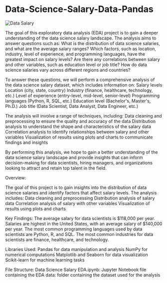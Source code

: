 # Data-Science-Salary-Data-Pandas

![Data Salary](https://github.com/user-attachments/assets/23350465-7854-481d-a2f9-10f48368e1e7)


The goal of this exploratory data analysis (EDA) project is to gain a deeper understanding of the data science salary landscape. The analysis aims to answer questions such as:
What is the distribution of data science salaries, and what are the average salary ranges?
Which factors, such as location, industry, level of experience, and programming languages, have the greatest impact on salary levels?
Are there any correlations between salary and other variables, such as education level or job title?
How do data science salaries vary across different regions and countries?

To answer these questions, we will perform a comprehensive analysis of the data science salary dataset, which includes information on:
Salary levels
Location (city, state, country)
Industry (finance, healthcare, technology, etc.)
Level of experience (entry-level, mid-level, senior-level)
Programming languages (Python, R, SQL, etc.)
Education level (Bachelor's, Master's, Ph.D.)
Job title (Data Scientist, Data Analyst, Data Engineer, etc.)

The analysis will involve a range of techniques, including:
Data cleaning and preprocessing to ensure the quality and accuracy of the data
Distribution analysis to understand the shape and characteristics of the salary data
Correlation analysis to identify relationships between salary and other variables
Visualization of results using plots and charts to communicate findings and insights

By performing this analysis, we hope to gain a better understanding of the data science salary landscape and provide insights that can inform decision-making for data scientists, hiring managers, and organizations looking to attract and retain top talent in the field.

Overview:

The goal of this project is to gain insights into the distribution of data science salaries and identify factors that affect salary levels. The analysis includes:
Data cleaning and preprocessing
Distribution analysis of salary data
Correlation analysis of salary with other variables
Visualization of results using plots and charts

Key Findings:
The average salary for data scientists is $118,000 per year.
Salaries are highest in the United States, with an average salary of $140,000 per year.
The most common programming languages used by data scientists are Python, R, and SQL.
The most common industries for data scientists are finance, healthcare, and technology.

Libraries Used:
Pandas for data manipulation and analysis
NumPy for numerical computations
Matplotlib and Seaborn for data visualization
Scikit-learn for machine learning tasks

File Structure:
Data Science Salary EDA.ipynb: Jupyter Notebook file containing the EDA
data: folder containing the dataset used for the analysis
